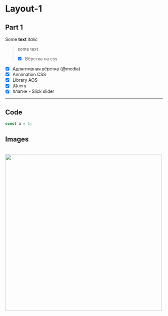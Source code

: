 # Layout-1

## Part 1

Some **text** _italic_

> some text
> - [x] Вёрстка на css
- [x] Адпаптивная вёрстка (@media)
- [x] Annimation CSS
- [x] Library AOS
- [x] jQuery
- [x] плагин - Slick slider
---
## Code
```js
const a = 1;

```
## Images


<br>
<img height="500" width="500" src="https://github.com/GeorgGeo/Layout-1/blob/master/web_coder_test.png">
</br>
